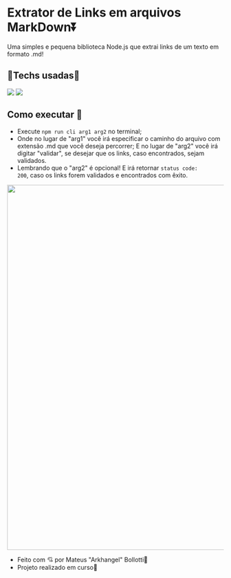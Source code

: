 # Extrator de Links em arquivos MarkDown⏬

Uma simples e pequena biblioteca Node.js que extrai links de um texto em formato .md!

## 🚀Techs usadas🔻

<img src="https://img.shields.io/badge/Node.js-43853D?style=for-the-badge&logo=node.js&logoColor=white"> <img src="https://img.shields.io/badge/JavaScript-F7DF1E?style=for-the-badge&logo=javascript&logoColor=black">

## Como executar 🔻

- Execute <code>npm run cli arg1 arg2</code> no terminal;
- Onde no lugar de "arg1" você irá especificar o caminho do arquivo com extensão .md que você deseja percorrer; E no lugar de "arg2" você irá digitar "validar", se desejar que os links, caso encontrados, sejam validados.
- Lembrando que o "arg2" é opcional! E irá retornar <code>status code: 200</code>, caso os links forem validados e encontrados com êxito.

<img src="https://user-images.githubusercontent.com/8989346/136876224-bac0a91f-63a8-45ea-b5fc-6618bddf2335.gif" width="850px">


- Feito com 💘 por Mateus "Arkhangel" Bollotti🤙
- Projeto realizado em curso🔹
